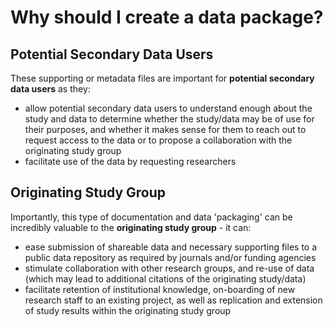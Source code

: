 # Why should I create a data package?  

## Potential Secondary Data Users

These supporting or metadata files are important for **potential secondary data users** as they: 

* allow potential secondary data users to understand enough about the study and data to determine whether the study/data may be of use for their purposes, and whether it makes sense for them to reach out to request access to the data or to propose a collaboration with the originating study group
* facilitate use of the data by requesting researchers 

## Originating Study Group
Importantly, this type of documentation and data 'packaging' can be incredibly valuable to the **originating study group** - it can:

* ease submission of shareable data and necessary supporting files to a public data repository as required by journals and/or funding agencies
* stimulate collaboration with other research groups, and re-use of data (which may lead to additional citations of the originating study/data)
* facilitate retention of institutional knowledge, on-boarding of new research staff to an existing project, as well as replication and extension of study results within the originating study group     